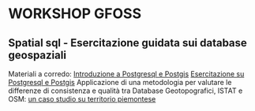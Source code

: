 # WORKSHOP GFOSS
## Spatial sql - Esercitazione guidata sui database geospaziali
Materiali a corredo:
[Introduzione a Postgresql e Postgis](introduction/postgres_intro_gfoss2021.pdf)
[Esercitazione su Postgresql e Postgis](https://github.com/enricofer/gfoss_sql_workshop/blob/master/introduction/pg_esercitazione_gfoss2021.pdf)
Applicazione di una metodologia per valutare le differenze di consistenza e qualità tra Database Geotopografici, ISTAT e OSM: [un caso studio su territorio piemontese](https://github.com/enricofer/gfoss_sql_workshop/blob/master/introduction/pispico_istatbdtreosm_gfoss2021.pdf)




